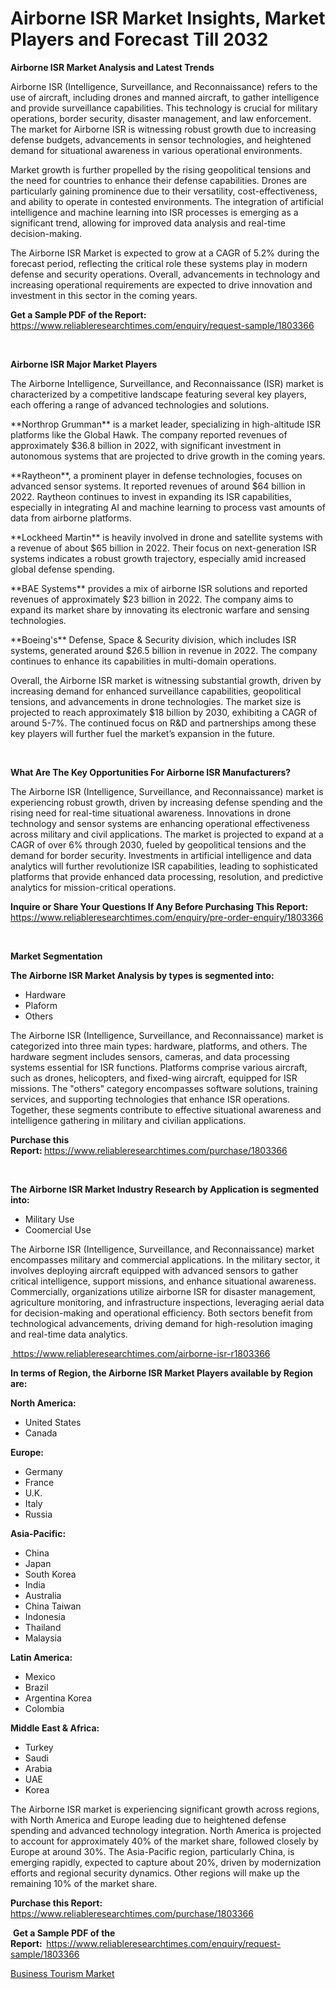 <p><h1>Airborne ISR Market Insights, Market Players and Forecast Till 2032</h1></p><p><strong>Airborne ISR Market Analysis and Latest Trends</strong></p>
<p><p>Airborne ISR (Intelligence, Surveillance, and Reconnaissance) refers to the use of aircraft, including drones and manned aircraft, to gather intelligence and provide surveillance capabilities. This technology is crucial for military operations, border security, disaster management, and law enforcement. The market for Airborne ISR is witnessing robust growth due to increasing defense budgets, advancements in sensor technologies, and heightened demand for situational awareness in various operational environments.</p><p>Market growth is further propelled by the rising geopolitical tensions and the need for countries to enhance their defense capabilities. Drones are particularly gaining prominence due to their versatility, cost-effectiveness, and ability to operate in contested environments. The integration of artificial intelligence and machine learning into ISR processes is emerging as a significant trend, allowing for improved data analysis and real-time decision-making.</p><p>The Airborne ISR Market is expected to grow at a CAGR of 5.2% during the forecast period, reflecting the critical role these systems play in modern defense and security operations. Overall, advancements in technology and increasing operational requirements are expected to drive innovation and investment in this sector in the coming years.</p></p>
<p><strong>Get a Sample PDF of the Report:&nbsp;</strong> <a href="https://www.reliableresearchtimes.com/enquiry/request-sample/1803366?utm_campaign=2252&utm_medium=2&utm_source=Github&utm_content=ia&utm_term=09032025&utm_id=airborne-isr">https://www.reliableresearchtimes.com/enquiry/request-sample/1803366</a></p>
<p>&nbsp;</p>
<p><strong>Airborne ISR Major Market Players</strong></p>
<p><p>The Airborne Intelligence, Surveillance, and Reconnaissance (ISR) market is characterized by a competitive landscape featuring several key players, each offering a range of advanced technologies and solutions.</p><p>**Northrop Grumman** is a market leader, specializing in high-altitude ISR platforms like the Global Hawk. The company reported revenues of approximately $36.8 billion in 2022, with significant investment in autonomous systems that are projected to drive growth in the coming years.</p><p>**Raytheon**, a prominent player in defense technologies, focuses on advanced sensor systems. It reported revenues of around $64 billion in 2022. Raytheon continues to invest in expanding its ISR capabilities, especially in integrating AI and machine learning to process vast amounts of data from airborne platforms.</p><p>**Lockheed Martin** is heavily involved in drone and satellite systems with a revenue of about $65 billion in 2022. Their focus on next-generation ISR systems indicates a robust growth trajectory, especially amid increased global defense spending.</p><p>**BAE Systems** provides a mix of airborne ISR solutions and reported revenues of approximately $23 billion in 2022. The company aims to expand its market share by innovating its electronic warfare and sensing technologies.</p><p>**Boeing's** Defense, Space & Security division, which includes ISR systems, generated around $26.5 billion in revenue in 2022. The company continues to enhance its capabilities in multi-domain operations.</p><p>Overall, the Airborne ISR market is witnessing substantial growth, driven by increasing demand for enhanced surveillance capabilities, geopolitical tensions, and advancements in drone technologies. The market size is projected to reach approximately $18 billion by 2030, exhibiting a CAGR of around 5-7%. The continued focus on R&D and partnerships among these key players will further fuel the market’s expansion in the future.</p></p>
<p>&nbsp;</p>
<p><strong>What Are The Key Opportunities For Airborne ISR Manufacturers?</strong></p>
<p><p>The Airborne ISR (Intelligence, Surveillance, and Reconnaissance) market is experiencing robust growth, driven by increasing defense spending and the rising need for real-time situational awareness. Innovations in drone technology and sensor systems are enhancing operational effectiveness across military and civil applications. The market is projected to expand at a CAGR of over 6% through 2030, fueled by geopolitical tensions and the demand for border security. Investments in artificial intelligence and data analytics will further revolutionize ISR capabilities, leading to sophisticated platforms that provide enhanced data processing, resolution, and predictive analytics for mission-critical operations.</p></p>
<p><strong>Inquire or Share Your Questions If Any Before Purchasing This Report:</strong> <a href="https://www.reliableresearchtimes.com/enquiry/pre-order-enquiry/1803366?utm_campaign=2252&utm_medium=2&utm_source=Github&utm_content=ia&utm_term=09032025&utm_id=airborne-isr">https://www.reliableresearchtimes.com/enquiry/pre-order-enquiry/1803366</a></p>
<p>&nbsp;</p>
<p><strong>Market Segmentation</strong></p>
<p><strong>The Airborne ISR Market Analysis by types is segmented into:</strong></p>
<p><ul><li>Hardware</li><li>Plaform</li><li>Others</li></ul></p>
<p><p>The Airborne ISR (Intelligence, Surveillance, and Reconnaissance) market is categorized into three main types: hardware, platforms, and others. The hardware segment includes sensors, cameras, and data processing systems essential for ISR functions. Platforms comprise various aircraft, such as drones, helicopters, and fixed-wing aircraft, equipped for ISR missions. The "others" category encompasses software solutions, training services, and supporting technologies that enhance ISR operations. Together, these segments contribute to effective situational awareness and intelligence gathering in military and civilian applications.</p></p>
<p><strong>Purchase this Report:&nbsp;</strong><a href="https://www.reliableresearchtimes.com/purchase/1803366?utm_campaign=2252&utm_medium=2&utm_source=Github&utm_content=ia&utm_term=09032025&utm_id=airborne-isr">https://www.reliableresearchtimes.com/purchase/1803366</a></p>
<p>&nbsp;</p>
<p><strong>The Airborne ISR Market Industry Research by Application is segmented into:</strong></p>
<p><ul><li>Military Use</li><li>Coomercial Use</li></ul></p>
<p><p>The Airborne ISR (Intelligence, Surveillance, and Reconnaissance) market encompasses military and commercial applications. In the military sector, it involves deploying aircraft equipped with advanced sensors to gather critical intelligence, support missions, and enhance situational awareness. Commercially, organizations utilize airborne ISR for disaster management, agriculture monitoring, and infrastructure inspections, leveraging aerial data for decision-making and operational efficiency. Both sectors benefit from technological advancements, driving demand for high-resolution imaging and real-time data analytics.</p></p>
<p><a href="https://www.reliableresearchtimes.com/airborne-isr-r1803366?utm_campaign=2252&utm_medium=2&utm_source=Github&utm_content=ia&utm_term=09032025&utm_id=airborne-isr">&nbsp;https://www.reliableresearchtimes.com/airborne-isr-r1803366</a></p>
<p><strong>In terms of Region, the Airborne ISR Market Players available by Region are:</strong></p>
<p>
    <p> <strong> North America: </strong>
        <ul>
            <li>United States</li>
            <li>Canada</li>
        </ul>
        </p> 
    <p> <strong> Europe: </strong>
        <ul>
            <li>Germany</li>
            <li>France</li>
            <li>U.K.</li>
            <li>Italy</li>
            <li>Russia</li>
        </ul>
        </p> 
    <p> <strong> Asia-Pacific: </strong>
        <ul>
            <li>China</li>
            <li>Japan</li>
            <li>South Korea</li>
            <li>India</li>
            <li>Australia</li>
            <li>China Taiwan</li>
            <li>Indonesia</li>
            <li>Thailand</li>
            <li>Malaysia</li>
        </ul>
        </p> 
    <p> <strong> Latin America: </strong>
        <ul>
            <li>Mexico</li>
            <li>Brazil</li>
            <li>Argentina Korea</li>
            <li>Colombia</li>
        </ul>
        </p> 
    <p> <strong> Middle East & Africa: </strong>
        <ul>
            <li>Turkey</li>
            <li>Saudi</li>
            <li>Arabia</li>
            <li>UAE</li>
            <li>Korea</li>
        </ul>
    </p>
    </p>
<p><p>The Airborne ISR market is experiencing significant growth across regions, with North America and Europe leading due to heightened defense spending and advanced technology integration. North America is projected to account for approximately 40% of the market share, followed closely by Europe at around 30%. The Asia-Pacific region, particularly China, is emerging rapidly, expected to capture about 20%, driven by modernization efforts and regional security dynamics. Other regions will make up the remaining 10% of the market share.</p></p>
<p><strong>Purchase this Report: </strong><a href="https://www.reliableresearchtimes.com/purchase/1803366?utm_campaign=2252&utm_medium=2&utm_source=Github&utm_content=ia&utm_term=09032025&utm_id=airborne-isr">https://www.reliableresearchtimes.com/purchase/1803366</a></p>
<p>&nbsp;<strong>Get a Sample PDF of the Report:&nbsp;&nbsp;</strong><a href="https://www.reliableresearchtimes.com/enquiry/request-sample/1803366?utm_campaign=2252&utm_medium=2&utm_source=Github&utm_content=ia&utm_term=09032025&utm_id=airborne-isr">https://www.reliableresearchtimes.com/enquiry/request-sample/1803366</a></p>
<p><strong></strong></p>
<p><p><a href="https://github.com/wwwkeltoum/Market-Research-Report-List-5/blob/main/business-tourism-market.md?utm_campaign=2252&utm_medium=2&utm_source=Github&utm_content=ia&utm_term=09032025&utm_id=airborne-isr">Business Tourism Market</a></p></p>